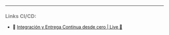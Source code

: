 ***
### <span style="color:grey">Links CI/CD:</span>
- 🔗 [Integración y Entrega Continua desde cero | Live 🔴](https://www.youtube.com/watch?v=5zkMQ1UYMJY)